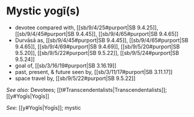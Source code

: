 # Mystic yogī(s)

* devotee compared with, [[sb/9/4/25#purport|SB 9.4.25]], [[sb/9/4/45#purport|SB 9.4.45]], [[sb/9/4/65#purport|SB 9.4.65]]
* Durvāsā as, [[sb/9/4/45#purport|SB 9.4.45]], [[sb/9/4/65#purport|SB 9.4.65]], [[sb/9/4/69#purport|SB 9.4.69]], [[sb/9/5/20#purport|SB 9.5.20]], [[sb/9/5/22#purport|SB 9.5.22]], [[sb/9/5/24#purport|SB 9.5.24]]
* goal of, [[sb/3/16/19#purport|SB 3.16.19]]
* past, present, & future seen by, [[sb/3/11/17#purport|SB 3.11.17]]
* space travel by, [[sb/9/5/22#purport|SB 9.5.22]]

*See also:* Devotees; [[t#Transcendentalists|Transcendentalists]]; [[y#Yogīs|Yogīs]]

*See:* [[y#Yogīs|Yogīs]]; mystic
